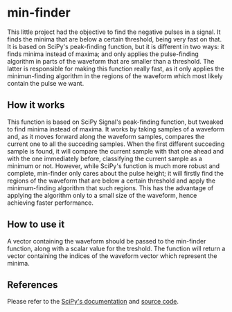# min-finder

This little project had the objective to find the negative pulses in a signal. It finds the minima that are below a certain threshold, being very fast on that. It is based on SciPy's peak-finding function, but it is different in two ways: it finds minima instead of maxima; and only applies the pulse-finding algorithm in parts of the waveform that are smaller than a threshold. The latter is responsible for making this function really fast, as it only applies the minimun-finding algorithm in the regions of the waveform which most likely contain the pulse we want. 

## How it works

This function is based on SciPy Signal's peak-finding function, but tweaked to find minima instead of maxima. It works by taking samples of a waveform and, as it moves forward along the waveform samples, compares the current one to all the succeding samples. When the first different succeding sample is found, it will compare the current sample with that one ahead and with the one immediately before, classifying the current sample as a minimum or not. However, while SciPy's function is much more robust and complete, min-finder only cares about the pulse height; it will firstly find the regions of the waveform that are below a certain threshold and apply the minimum-finding algorithm that such regions. This has the advantage of applying the algorithm only to a small size of the waveform, hence achieving faster performance.

## How to use it

A vector containing the waveform should be passed to the min-finder function, along with a scalar value for the treshold. The function will return a vector containing the indices of the waveform vector which represent the minima.

## References

Please refer to the [SciPy's documentation](https://docs.scipy.org/doc/scipy/reference/generated/scipy.signal.find_peaks.html) and [source code](https://github.com/scipy/scipy/blob/master/scipy/signal/_peak_finding.py).
